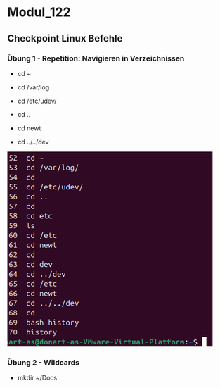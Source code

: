 # Modul_122
## Checkpoint Linux Befehle

### Übung 1 - Repetition: Navigieren in Verzeichnissen

- cd ~

- cd /var/log

- cd /etc/udev/

- cd ..

- cd newt

- cd ../../dev

![Bashscript](Aufgabe_1.png)

### Übung 2 - Wildcards

- mkdir ~/Docs
